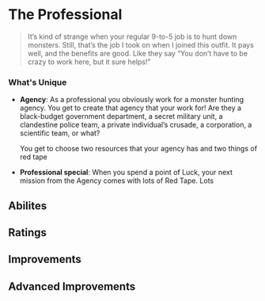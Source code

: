 # The Professional

> It’s kind of strange when your regular 9-to-5 job is to hunt down monsters. Still, that’s the job I took on when I joined this outfit. It pays well, and the benefits are good. Like they say “You don’t have to be crazy to work here, but it sure helps!”

### What's Unique
- **Agency**: As a professional you obviously work for a monster hunting agency. You get to create that agency that your work for! Are they a black-budget government department, a secret military unit, a clandestine police team, a private individual’s crusade, a corporation, a scientific team, or what?

 	You get to choose two resources that your agency has and two things of red tape
	
- **Professional special**: When you spend a point of Luck, your next mission from the Agency comes with lots of Red Tape. Lots

## Abilites

## Ratings

## Improvements

## Advanced Improvements